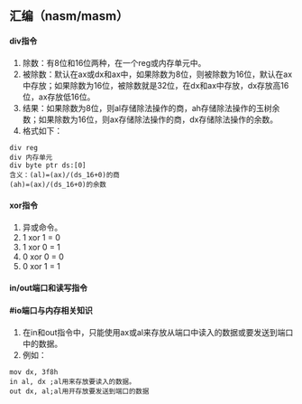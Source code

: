 ## 汇编（nasm\/masm）

#### div指令

1. 除数：有8位和16位两种，在一个reg或内存单元中。
2. 被除数：默认在ax或dx和ax中，如果除数为8位，则被除数为16位，默认在ax中存放；如果除数为16位，被除数就是32位，在dx和ax中存放，dx存放高16位，ax存放低16位。
3. 结果：如果除数为8位，则al存储除法操作的商，ah存储除法操作的玉树余数；如果除数为16位，则ax存储除法操作的商，dx存储除法操作的余数。
4. 格式如下：

  ```
  div reg
  div 内存单元
  div byte ptr ds:[0]
  含义：(al)=(ax)/(ds_16+0)的商
  (ah)=(ax)/(ds_16+0)的余数
  ```


#### xor指令

1. 异或命令。
2. 1 xor 1 = 0
3. 1 xor 0 = 1
4. 0 xor 0 = 0
5. 0 xor 1 = 1

#### in\/out端口和读写指令

#### \#io端口与内存相关知识

1. 在in和out指令中，只能使用ax或al来存放从端口中读入的数据或要发送到端口中的数据。
2. 例如：
  ```
  mov dx, 3f8h
  in al, dx ;al用来存放要读入的数据。
  out dx, al;al用开存放要发送到端口的数据
  ```


